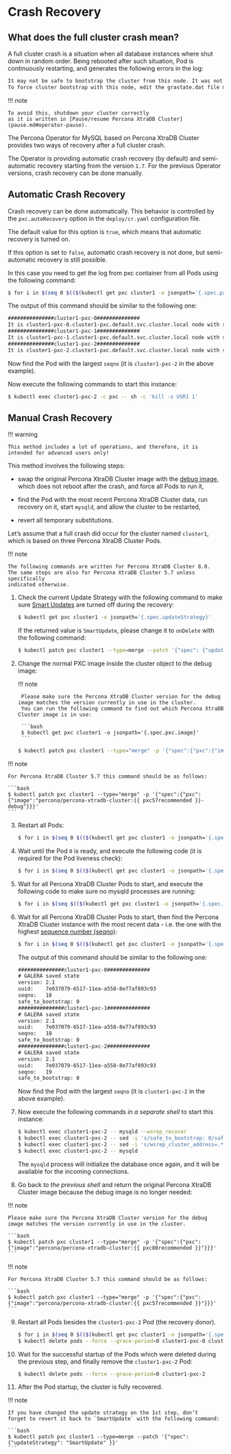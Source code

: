 # Crash Recovery

## What does the full cluster crash mean?

A full cluster crash is a situation when all database instances where
shut down in random order. Being rebooted after such situation, Pod is
continuously restarting, and generates the following errors in the log:

```default
It may not be safe to bootstrap the cluster from this node. It was not the last one to leave the cluster and may not contain all the updates.
To force cluster bootstrap with this node, edit the grastate.dat file manually and set safe_to_bootstrap to 1
```

!!! note

    To avoid this, shutdown your cluster correctly
    as it is written in [Pause/resume Percona XtraDB Cluster](pause.md#operator-pause).

The Percona Operator for MySQL based on Percona XtraDB Cluster provides two ways of recovery
after a full cluster crash.

The Operator is providing automatic crash recovery (by default) and semi-automatic
recovery starting from the version `1.7`. For the previous Operator versions,
crash recovery can be done
manually.

## Automatic Crash Recovery

Crash recovery can be done automatically. This behavior is controlled by the
`pxc.autoRecovery` option in the `deploy/cr.yaml` configuration file.

The default value for this option is `true`, which means that automatic
recovery is turned on.

If this option is set to `false`, automatic crash recovery is not done,
but semi-automatic recovery is still possible.

In this case you need to get the log from pxc container from all Pods
using the following command:

```bash
$ for i in $(seq 0 $(($(kubectl get pxc cluster1 -o jsonpath='{.spec.pxc.size}')-1))); do echo "###############cluster1-pxc-$i##############"; kubectl logs cluster1-pxc-$i -c pxc | grep '(seqno):' ; done
```

The output of this command should be similar to the following one:

```default
###############cluster1-pxc-0##############
It is cluster1-pxc-0.cluster1-pxc.default.svc.cluster.local node with sequence number (seqno): 18
###############cluster1-pxc-1##############
It is cluster1-pxc-1.cluster1-pxc.default.svc.cluster.local node with sequence number (seqno): 18
###############cluster1-pxc-2##############
It is cluster1-pxc-2.cluster1-pxc.default.svc.cluster.local node with sequence number (seqno): 19
```

Now find the Pod with the largest `seqno` (it is `cluster1-pxc-2` in the
above example).

Now execute the following commands to start this instance:

```bash
$ kubectl exec cluster1-pxc-2 -c pxc -- sh -c 'kill -s USR1 1'
```

## Manual Crash Recovery

!!! warning

    This method includes a lot of operations, and therefore, it is
    intended for advanced users only!

This method involves the following steps:

* swap the original Percona XtraDB Cluster image with the
    [debug image](debug.md#debug-images), which does not reboot after the crash, and
    force all Pods to run it,

* find the Pod with the most recent Percona XtraDB Cluster data, run recovery
    on it, start `mysqld`, and allow the cluster to be restarted,

* revert all temporary substitutions.

Let’s assume that a full crash did occur for the cluster named `cluster1`,
which is based on three Percona XtraDB Cluster Pods.

!!! note

    The following commands are written for Percona XtraDB Cluster 8.0.
    The same steps are also for Percona XtraDB Cluster 5.7 unless specifically
    indicated otherwise.

1. Check the current Update Strategy with the following command to make sure
    [Smart Updates](update.md#operator-update-smartupdates) are turned off during the
    recovery:

    ```bash
    $ kubectl get pxc cluster1 -o jsonpath='{.spec.updateStrategy}'
    ```

    If the returned value is `SmartUpdate`, please change it to `onDelete`
    with the following command:

    ```bash
    $ kubectl patch pxc cluster1 --type=merge --patch '{"spec": {"updateStrategy": "OnDelete" }}'
    ```

2. Change the normal PXC image inside the cluster object to the debug image:

    !!! note

        Please make sure the Percona XtraDB Cluster version for the debug image matches the version currently in use in the cluster.
        You can run the following command to find out which Percona XtraDB Cluster image is in use:

        ```bash
        $ kubectl get pxc cluster1 -o jsonpath='{.spec.pxc.image}'
        ```

    ```bash
    $ kubectl patch pxc cluster1 --type="merge" -p '{"spec":{"pxc":{"image":"percona/percona-xtradb-cluster:{{ pxc80recommended }}-debug"}}}'
    ```

!!! note

    For Percona XtraDB Cluster 5.7 this command should be as follows:

    ```bash
    $ kubectl patch pxc cluster1 --type="merge" -p '{"spec":{"pxc":{"image":"percona/percona-xtradb-cluster:{{ pxc57recommended }}-debug"}}}'
    ```

3. Restart all Pods:

    ```bash
    $ for i in $(seq 0 $(($(kubectl get pxc cluster1 -o jsonpath='{.spec.pxc.size}')-1))); do kubectl delete pod cluster1-pxc-$i --force --grace-period=0; done
    ```

4. Wait until the Pod `0` is ready, and execute the following code (it is
    required for the Pod liveness check):

    ```bash
    $ for i in $(seq 0 $(($(kubectl get pxc cluster1 -o jsonpath='{.spec.pxc.size}')-1))); do until [[ $(kubectl get pod cluster1-pxc-$i -o jsonpath='{.status.phase}') == 'Running' ]]; do sleep 10; done; kubectl exec cluster1-pxc-$i -- touch /var/lib/mysql/sst_in_progress; done
    ```

5. Wait for all Percona XtraDB Cluster Pods to start, and execute the following
    code to make sure no mysqld processes are running:

    ```bash
    $ for i in $(seq $(($(kubectl get pxc cluster1 -o jsonpath='{.spec.pxc.size}')-1))); do pid=$(kubectl exec cluster1-pxc-$i -- ps -C mysqld-ps -o pid=); if [[ -n "$pid" ]]; then kubectl exec cluster1-pxc-$i -- kill -9 $pid; fi;  done
    ```

6. Wait for all Percona XtraDB Cluster Pods to start, then find the Percona
    XtraDB Cluster instance with the most recent data - i.e. the one with the
    highest [sequence number (seqno)](https://www.percona.com/blog/2017/12/14/sequence-numbers-seqno-percona-xtradb-cluster/):

    ```bash
    $ for i in $(seq 0 $(($(kubectl get pxc cluster1 -o jsonpath='{.spec.pxc.size}')-1))); do echo "###############cluster1-pxc-$i##############"; kubectl exec cluster1-pxc-$i -- cat /var/lib/mysql/grastate.dat; done
    ```

    The output of this command should be similar to the following one:

    ```default
    ###############cluster1-pxc-0##############
    # GALERA saved state
    version: 2.1
    uuid:    7e037079-6517-11ea-a558-8e77af893c93
    seqno:   18
    safe_to_bootstrap: 0
    ###############cluster1-pxc-1##############
    # GALERA saved state
    version: 2.1
    uuid:    7e037079-6517-11ea-a558-8e77af893c93
    seqno:   18
    safe_to_bootstrap: 0
    ###############cluster1-pxc-2##############
    # GALERA saved state
    version: 2.1
    uuid:    7e037079-6517-11ea-a558-8e77af893c93
    seqno:   19
    safe_to_bootstrap: 0
    ```

    Now find the Pod with the largest `seqno` (it is `cluster1-pxc-2` in the
    above example).

7. Now execute the following commands *in a separate shell* to start this
    instance:

    ```bash
    $ kubectl exec cluster1-pxc-2 -- mysqld --wsrep_recover
    $ kubectl exec cluster1-pxc-2 -- sed -i 's/safe_to_bootstrap: 0/safe_to_bootstrap: 1/g' /var/lib/mysql/grastate.dat
    $ kubectl exec cluster1-pxc-2 -- sed -i 's/wsrep_cluster_address=.*/wsrep_cluster_address=gcomm:\/\//g' /etc/mysql/node.cnf
    $ kubectl exec cluster1-pxc-2 -- mysqld
    ```

    The `mysqld` process will initialize the database once again, and it will
    be available for the incoming connections.

8. Go back *to the previous shell* and return the original Percona XtraDB
    Cluster image because the debug image is no longer needed:

!!! note

    Please make sure the Percona XtraDB Cluster version for the debug image matches the version currently in use in the cluster.

    ```bash
    $ kubectl patch pxc cluster1 --type="merge" -p '{"spec":{"pxc":{"image":"percona/percona-xtradb-cluster:{{ pxc80recommended }}"}}}'
    ```

!!! note

    For Percona XtraDB Cluster 5.7 this command should be as follows:

    ```bash
    $ kubectl patch pxc cluster1 --type="merge" -p '{"spec":{"pxc":{"image":"percona/percona-xtradb-cluster:{{ pxc57recommended }}"}}}'
    ```

9. Restart all Pods besides the `cluster1-pxc-2` Pod (the recovery donor).

    ```bash
    $ for i in $(seq 0 $(($(kubectl get pxc cluster1 -o jsonpath='{.spec.pxc.size}')-1))); do until [[ $(kubectl get pod cluster1-pxc-$i -o jsonpath='{.status.phase}') == 'Running' ]]; do sleep 10; done; kubectl exec cluster1-pxc-$i -- rm /var/lib/mysql/sst_in_progress; done
    $ kubectl delete pods --force --grace-period=0 cluster1-pxc-0 cluster1-pxc-1
    ```

10. Wait for the successful startup of the Pods which were deleted during the
    previous step, and finally remove the `cluster1-pxc-2` Pod:

    ```bash
    $ kubectl delete pods --force --grace-period=0 cluster1-pxc-2
    ```

11. After the Pod startup, the cluster is fully recovered.

!!! note

    If you have changed the update strategy on the 1st step, don’t
    forget to revert it back to `SmartUpdate` with the following command:

    ```bash
    $ kubectl patch pxc cluster1 --type=merge --patch '{"spec": {"updateStrategy": "SmartUpdate" }}'
    ```
